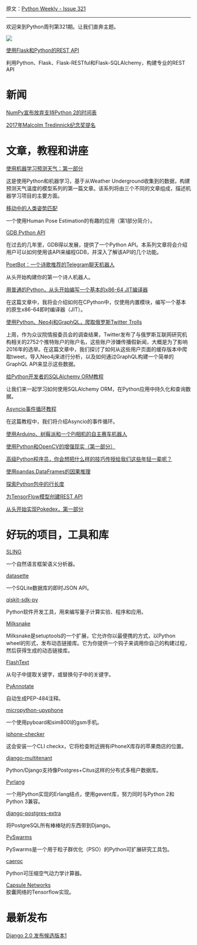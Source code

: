 原文：[Python Weekly - Issue 321](http://eepurl.com/c_yJGj)

---

欢迎来到Python周刊第321期。让我们直奔主题。

[![](https://gallery.mailchimp.com/e2e180baf855ac797ef407fc7/images/b4812100-cc84-4f5a-8e3b-39e98df947dd.jpg)](https://click.linksynergy.com/link?id=x9UsEHf2tls&offerid=323085.970600&type=2&murl=https%3A%2F%2Fwww.udemy.com%2Frest-api-flask-and-python%2F)

[使用Flask和Python的REST API](https://click.linksynergy.com/link?id=x9UsEHf2tls&offerid=323085.970600&type=2&murl=https%3A%2F%2Fwww.udemy.com%2Frest-api-flask-and-python%2F)  

利用Python、Flask、Flask-RESTful和Flask-SQLAlchemy，构建专业的REST API
  
  
# 新闻  
  
[NumPy宣布放弃支持Python 2的时间表](https://github.com/numpy/numpy/blob/master/doc/neps/dropping-python2.7-proposal.rst)   
  
[2017年Malcolm Tredinnick纪念奖提名](https://www.djangoproject.com/weblog/2017/nov/10/nominations-malcolm-prize-2017/)  
  
  
# 文章，教程和讲座  
  
[使用机器学习预测天气：第一部分](http://stackabuse.com/using-machine-learning-to-predict-the-weather-part-1/)

这是使用Python和机器学习，基于从Weather Underground收集到的数据，构建预测天气温度的模型系列的第一篇文章。该系列将由三个不同的文章组成，描述机器学习项目的主要方面。
  
[移动中的人类姿势匹配](https://becominghuman.ai/human-pose-matching-on-mobile-a-fun-application-using-human-pose-estimation-part-1-intro-93c5cbe3a096)

一个使用Human Pose Estimation的有趣的应用（第1部分简介）。 
  
[GDB Python API](https://developers.redhat.com/blog/2017/11/10/gdb-python-api/)

在过去的几年里，GDB得以发展，提供了一个Python API。本系列文章将会介绍用户可以如何使用该API来编程GDB，并深入了解该API的几个功能。
  
[PoetBot：一个诗歌推荐的Telegram聊天机器人](https://towardsdatascience.com/poetbot-2-a-telegram-chat-bot-for-poem-recommendation-70d1b809761c)

从头开始构建你的第一个诗人机器人。

[用普通的Python，从头开始编写一个基本的x86-64 JIT编译器](https://csl.name/post/python-jit/)

在这篇文章中，我将会介绍如何在CPython中，仅使用内置模块，编写一个基本的原生x86-64即时编译器（JIT）。
  
[使用Python、Neo4j和GraphQL，爬取俄罗斯Twitter Trolls](http://www.lyonwj.com/2017/11/12/scraping-russian-twitter-trolls-python-neo4j/)

上周，作为众议院情报委员会的调查结果，Twitter发布了与俄罗斯互联网研究机构相关的2752个推特账户的账户名，这些账户涉嫌传播假新闻，大概是为了影响2016年的选举。在这篇文章中，我们探讨了如何从这些用户页面的缓存版本中爬取tweet，导入Neo4j来进行分析，以及如何通过GraphQL构建一个简单的GraphQL API来显示这些数据。
  
[给Python开发者的SQLAlchemy ORM教程](https://auth0.com/blog/sqlalchemy-orm-tutorial-for-python-developers/)

让我们来一起学习如何使用SQLAlchemy ORM，在Python应用中持久化和查询数据。
  
[Asyncio事件循环教程](https://tutorialedge.net/python/concurrency/asyncio-event-loops-tutorial/)

在这篇教程中，我们将介绍Asyncio的事件循环。
  
[使用Arduino、树莓派和一个Pi相机的自主赛车机器人](https://becominghuman.ai/autonomous-racing-robot-with-an-arduino-a-raspberry-pi-and-a-pi-camera-3e72819e1e63)  
  
[使用Python和OpenCV的增强现实（第一部分）](https://bitesofcode.wordpress.com/2017/09/12/augmented-reality-with-python-and-opencv-part-1/)  
  
[高级Python程序员，你会想把什么样的技巧传授给我们这些年轻一辈呢？](https://www.reddit.com/r/Python/comments/7cs8dq/senior_python_programmers_what_tricks_do_you_want/)  
  
[使用pandas.DataFrames的因果推理](https://medium.com/@akelleh/causal-inference-with-pandas-dataframes-fc3e64fce5d)  
  
[探索Python包中的行长度](https://jakevdp.github.io/blog/2017/11/09/exploring-line-lengths-in-python-packages/)  
  
[为TensorFlow模型创建REST API](https://becominghuman.ai/creating-restful-api-to-tensorflow-models-c5c57b692c10)   
  
[从头开始实现Pokedex，第一部分](https://medium.com/@ericfeldman93/implementing-pokedex-from-scratch-part-i-3e91ea0b0d2b)  
  
  
# 好玩的项目，工具和库  
  
[SLING](https://github.com/google/sling)   

一个自然语言框架语义分析器。
  
[datasette](https://github.com/simonw/datasette)  

一个SQLite数据库的即时JSON API。
  
[qiskit-sdk-py](https://github.com/QISKit/qiskit-sdk-py)  

Python软件开发工具，用来编写量子计算实验、程序和应用。
  
[Milksnake](https://github.com/getsentry/milksnake)  

Milksnake是setuptools的一个扩展，它允许你以最便携的方式，以Python wheel的形式，发布动态链接库。它为你提供一个钩子来调用你自己的构建过程，然后获得生成的动态链接库。
  
[FlashText](https://github.com/vi3k6i5/flashtext)  

从句子中提取关键字，或替换句子中的关键字。
  
[PyAnnotate](https://github.com/dropbox/pyannotate)  

自动生成PEP-484注释。
  
[micropython-upyphone](https://github.com/jeffmer/micropython-upyphone)   

一个使用pyboard和sim800l的gsm手机。
  
[iphone-checker](https://github.com/WTFox/iphone-checker)  

这会安装一个CLI checkx，它将检查附近拥有iPhoneX库存的苹果商店的位置。
  
[django-multitenant](https://github.com/citusdata/django-multitenant)

Python/Django支持像Postgres+Citus这样的分布式多租户数据库。
  
[Pyrlang](https://github.com/esl/Pyrlang)  

一个用Python实现的Erlang结点，使用gevent库，努力同时与Python 2和Python 3兼容。
  
[django-postgres-extra](https://github.com/SectorLabs/django-postgres-extra)  

将PostgreSQL所有棒棒哒的东西带到Django。
  
[PySwarms](https://github.com/ljvmiranda921/pyswarms)  

PySwarms是一个用于粒子群优化（PSO）的Python可扩展研究工具包。
  
[caeroc](https://github.com/ashwinvis/caeroc)  

Python可压缩空气动力学计算器。
  
[Capsule Networks](https://github.com/bourdakos1/capsule-networks)  
胶囊网络的Tensorflow实现。
  
  
# 最新发布  
  
[Django 2.0 发布候选版本1](https://www.djangoproject.com/weblog/2017/nov/15/django-20-release-candidate-1-released/)  
  

 

